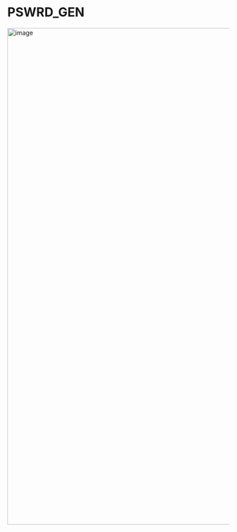 # PSWRD_GEN
<img width="1126" alt="image" src="https://github.com/CosmoXLav/PSWRD_GEN/assets/131213888/06200d8c-74d2-4e92-9663-9ba7190dae81">
